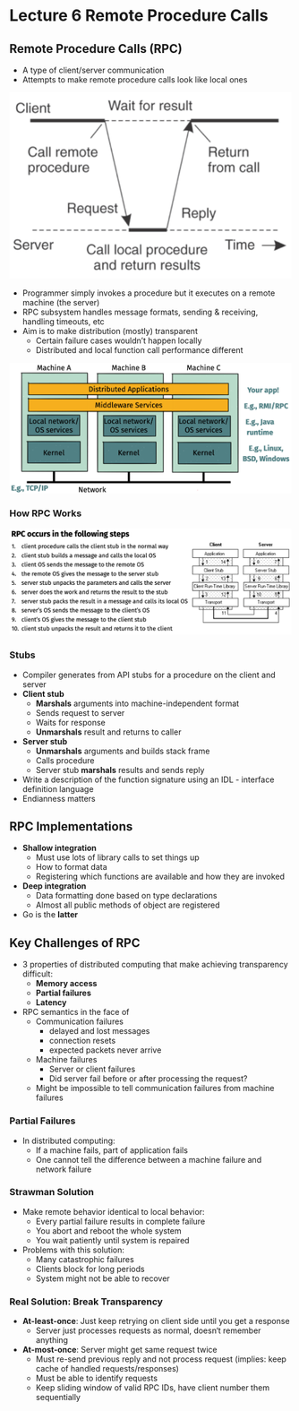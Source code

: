 # Lecture 6 Remote Procedure Calls

## Remote Procedure Calls (RPC)

* A type of client/server communication
* Attempts to make remote procedure calls look like local ones

![remote_procedure_calls](images/lecture06-rpc/remote_procedure_calls.png)

* Programmer simply invokes a procedure but it executes on a remote machine (the server)
* RPC subsystem handles message formats, sending & receiving, handling timeouts, etc
* Aim is to make distribution (mostly) transparent
  * Certain failure cases wouldn’t happen locally
  * Distributed and local function call performance different

![rpc_stack](images/lecture06-rpc/rpc_stack.png)

### How RPC Works

![how_rpc_works](images/lecture06-rpc/how_rpc_works.png)

### Stubs

* Compiler generates from API stubs for a procedure on the client and server
* **Client stub**
  * **Marshals** arguments into machine-independent format
  * Sends request to server
  * Waits for response
  * **Unmarshals** result and returns to caller
* **Server stub**
  * **Unmarshals** arguments and builds stack frame
  * Calls procedure
  * Server stub **marshals** results and sends reply
* Write a description of the function signature using an IDL - interface definition language
* Endianness matters

## RPC Implementations

* **Shallow integration**
  * Must use lots of library calls to set things up
  * How to format data
  * Registering which functions are available and how they are invoked
* **Deep integration**
  * Data formatting done based on type declarations
  * Almost all public methods of object are registered
* Go is the **latter**

## Key Challenges of RPC

* 3 properties of distributed computing that make achieving transparency difficult:
  * **Memory access**
  * **Partial failures**
  * **Latency**
* RPC semantics in the face of
  * Communication failures
    * delayed and lost messages
    * connection resets
    * expected packets never arrive
  * Machine failures
    * Server or client failures
    * Did server fail before or after processing the request?
  * Might be impossible to tell communication failures from machine failures

### Partial Failures

* In distributed computing:
  * If a machine fails, part of application fails
  * One cannot tell the difference between a machine failure and network failure

### Strawman Solution

* Make remote behavior identical to local behavior:
  * Every partial failure results in complete failure
  * You abort and reboot the whole system
  * You wait patiently until system is repaired
* Problems with this solution:
  * Many catastrophic failures
  * Clients block for long periods
  * System might not be able to recover

### Real Solution: Break Transparency

* **At-least-once**: Just keep retrying on client side until you get a response
  * Server just processes requests as normal, doesn‘t remember anything
* **At-most-once**: Server might get same request twice
  * Must re-send previous reply and not process request (implies: keep cache of handled requests/responses)
  * Must be able to identify requests
  * Keep sliding window of valid RPC IDs, have client number them sequentially